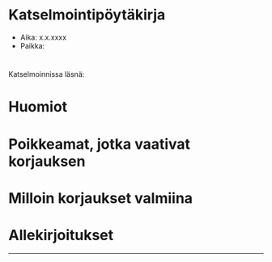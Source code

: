 # Katselmointipöytäkirja

* Aika: x.x.xxxx
* Paikka:


#


Katselmoinnissa läsnä:


# Huomiot




# Poikkeamat, jotka vaativat korjauksen




# Milloin korjaukset valmiina



# Allekirjoitukset

______________________ _______________________ __________________________
